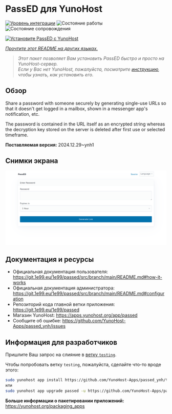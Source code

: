 <!--
Важно: этот README был автоматически сгенерирован <https://github.com/YunoHost/apps/tree/master/tools/readme_generator>
Он НЕ ДОЛЖЕН редактироваться вручную.
-->

# PassED для YunoHost

[![Уровень интеграции](https://apps.yunohost.org/badge/integration/passed)](https://ci-apps.yunohost.org/ci/apps/passed/)
![Состояние работы](https://apps.yunohost.org/badge/state/passed)
![Состояние сопровождения](https://apps.yunohost.org/badge/maintained/passed)

[![Установите PassED с YunoHost](https://install-app.yunohost.org/install-with-yunohost.svg)](https://install-app.yunohost.org/?app=passed)

*[Прочтите этот README на других языках.](./ALL_README.md)*

> *Этот пакет позволяет Вам установить PassED быстро и просто на YunoHost-сервер.*  
> *Если у Вас нет YunoHost, пожалуйста, посмотрите [инструкцию](https://yunohost.org/install), чтобы узнать, как установить его.*

## Обзор

Share a password with someone securely by generating single-use URLs so that it doesn't get logged in a mailbox, shown in a messenger app's notification, etc. 

The password is contained in the URL itself as an encrypted string whereas the decryption key stored on the server is deleted after first use or selected timeframe. 


**Поставляемая версия:** 2024.12.29~ynh1

## Снимки экрана

![Снимок экрана PassED](./doc/screenshots/passed_ynh.png)

## Документация и ресурсы

- Официальная документация пользователя: <https://git.1e99.eu/1e99/passed/src/branch/main/README.md#how-it-works>
- Официальная документация администратора: <https://git.1e99.eu/1e99/passed/src/branch/main/README.md#configuration>
- Репозиторий кода главной ветки приложения: <https://git.1e99.eu/1e99/passed>
- Магазин YunoHost: <https://apps.yunohost.org/app/passed>
- Сообщите об ошибке: <https://github.com/YunoHost-Apps/passed_ynh/issues>

## Информация для разработчиков

Пришлите Ваш запрос на слияние в [ветку `testing`](https://github.com/YunoHost-Apps/passed_ynh/tree/testing).

Чтобы попробовать ветку `testing`, пожалуйста, сделайте что-то вроде этого:

```bash
sudo yunohost app install https://github.com/YunoHost-Apps/passed_ynh/tree/testing --debug
или
sudo yunohost app upgrade passed -u https://github.com/YunoHost-Apps/passed_ynh/tree/testing --debug
```

**Больше информации о пакетировании приложений:** <https://yunohost.org/packaging_apps>
